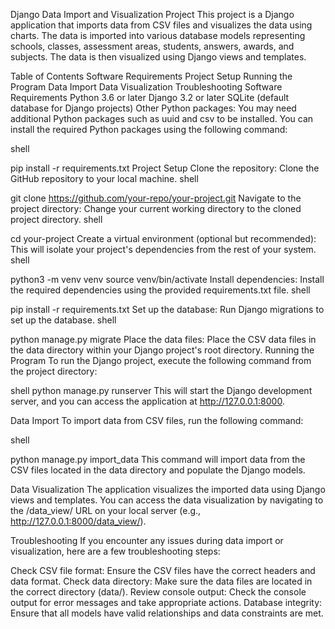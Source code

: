 Django Data Import and Visualization Project
This project is a Django application that imports data from CSV files and visualizes the data using charts. The data is imported into various database models representing schools, classes, assessment areas, students, answers, awards, and subjects. The data is then visualized using Django views and templates.

Table of Contents
Software Requirements
Project Setup
Running the Program
Data Import
Data Visualization
Troubleshooting
Software Requirements
Python 3.6 or later
Django 3.2 or later
SQLite (default database for Django projects)
Other Python packages: You may need additional Python packages such as uuid and csv to be installed.
You can install the required Python packages using the following command:

shell
 
pip install -r requirements.txt
Project Setup
Clone the repository: Clone the GitHub repository to your local machine.
shell
 
git clone https://github.com/your-repo/your-project.git
Navigate to the project directory: Change your current working directory to the cloned project directory.
shell
 
cd your-project
Create a virtual environment (optional but recommended): This will isolate your project's dependencies from the rest of your system.
shell
 
python3 -m venv venv
source venv/bin/activate
Install dependencies: Install the required dependencies using the provided requirements.txt file.
shell
 
pip install -r requirements.txt
Set up the database: Run Django migrations to set up the database.
shell
 
python manage.py migrate
Place the data files: Place the CSV data files in the data directory within your Django project's root directory.
Running the Program
To run the Django project, execute the following command from the project directory:

shell
python manage.py runserver
This will start the Django development server, and you can access the application at http://127.0.0.1:8000.

Data Import
To import data from CSV files, run the following command:

shell
 
python manage.py import_data
This command will import data from the CSV files located in the data directory and populate the Django models.

Data Visualization
The application visualizes the imported data using Django views and templates. You can access the data visualization by navigating to the /data_view/ URL on your local server (e.g., http://127.0.0.1:8000/data_view/).

Troubleshooting
If you encounter any issues during data import or visualization, here are a few troubleshooting steps:

Check CSV file format: Ensure the CSV files have the correct headers and data format.
Check data directory: Make sure the data files are located in the correct directory (data/).
Review console output: Check the console output for error messages and take appropriate actions.
Database integrity: Ensure that all models have valid relationships and data constraints are met.
